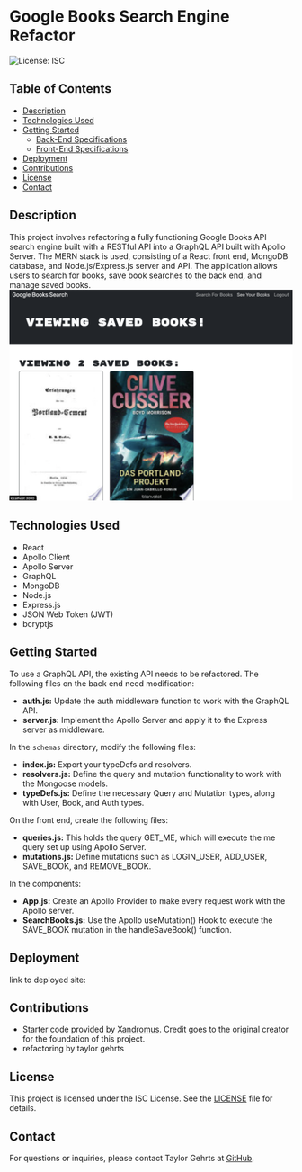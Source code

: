 # Google Books Search Engine Refactor

![License: ISC](https://img.shields.io/badge/License-ISC-blue.svg)

## Table of Contents
- [Description](#description)
- [Technologies Used](#technologies-used)
- [Getting Started](#getting-started)
  - [Back-End Specifications](#back-end-specifications)
  - [Front-End Specifications](#front-end-specifications)
- [Deployment](#deployment)
- [Contributions](#contributions)
- [License](#license)
- [Contact](#contact)

## Description
This project involves refactoring a fully functioning Google Books API search engine built with a RESTful API into a GraphQL API built with Apollo Server. The MERN stack is used, consisting of a React front end, MongoDB database, and Node.js/Express.js server and API. The application allows users to search for books, save book searches to the back end, and manage saved books.
![screenshot](./Image/Screenshot%202023-10-02%20at%207.11.48%20PM.png)

## Technologies Used
- React
- Apollo Client
- Apollo Server
- GraphQL
- MongoDB
- Node.js
- Express.js
- JSON Web Token (JWT)
- bcryptjs

## Getting Started
To use a GraphQL API, the existing API needs to be refactored. The following files on the back end need modification:

- **auth.js:** Update the auth middleware function to work with the GraphQL API.
- **server.js:** Implement the Apollo Server and apply it to the Express server as middleware.

In the `schemas` directory, modify the following files:

- **index.js:** Export your typeDefs and resolvers.
- **resolvers.js:** Define the query and mutation functionality to work with the Mongoose models.
- **typeDefs.js:** Define the necessary Query and Mutation types, along with User, Book, and Auth types.

On the front end, create the following files:

- **queries.js:** This holds the query GET_ME, which will execute the me query set up using Apollo Server.
- **mutations.js:** Define mutations such as LOGIN_USER, ADD_USER, SAVE_BOOK, and REMOVE_BOOK.

In the components:

- **App.js:** Create an Apollo Provider to make every request work with the Apollo server.
- **SearchBooks.js:** Use the Apollo useMutation() Hook to execute the SAVE_BOOK mutation in the handleSaveBook() function.


## Deployment
link to deployed site:

## Contributions
- Starter code provided by [Xandromus](https://github.com/coding-boot-camp/solid-broccoli). Credit goes to the original creator for the foundation of this project.
- refactoring by taylor gehrts

## License
This project is licensed under the ISC License. See the [LICENSE](LICENSE) file for details.

## Contact
For questions or inquiries, please contact Taylor Gehrts at [GitHub](https://github.com/taylorgehrts).

